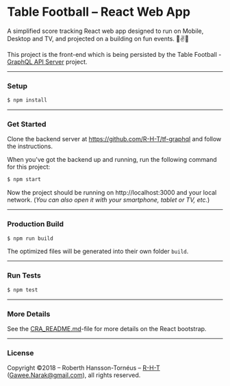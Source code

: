 # Table Football – React Web App
A simplified score tracking React web app designed to run on Mobile, Desktop and TV, and projected on a building on fun events. 🏢✌️🔦

This project is the front-end which is being persisted by the Table Football - [GraphQL API Server](0) project.

----

### Setup
```sh
$ npm install
```

----

### Get Started
Clone the backend server at https://github.com/R-H-T/tf-graphql and follow the instructions.

When you've got the backend up and running, run the following command for this project:

```sh
$ npm start
```

Now the project should be running on http://localhost:3000
and your local network. (_You can also open it with your smartphone, tablet or TV, etc._)

----

### Production Build
```sh
$ npm run build
```
The optimized files will be generated into their own folder `build`.

----

### Run Tests
```sh
$ npm test
```

----

### More Details
See the [CRA_README.md][2]-file for more details on the React bootstrap.

----
### License
Copyright ©2018 – Roberth Hansson-Tornéus – [R-H-T](1) (Gawee.Narak@gmail.com), all rights reserved.

[1]: https://github.com/R-H-T
[2]: CRA_README.md
